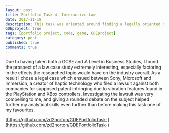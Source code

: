 ```yaml
---
layout: post
title: Portfolio Task 4, Interactive Law 
date: 2017-11-18
description: This task was oriented around finding a legally oriented significant event in the gaming industry and exploring the potential ramifications.
GDEproject: true
tags: [portfolio project, code, game, GDEproject]
category: post
published: true
comments: true
---
```

Due to having taken both a GCSE and A Level in Business Studies, I found the prospect of a law case study extremely interesting, especially factoring in the effects the researched topic would have on the industry overall. As a result I chose a legal case which ensued between Sony, Microsoft and Immersion, a creator of haptic technology who filed a lawsuit against both companies for supposed patent infringing due to vibration features found in the PlayStation and XBox controllers. Investigating the lawsuit was very compelling to me, and giving a rounded debate on the subject helped further my analytical skills even further than before making this task one of my favourites. 

[https://github.com/zd2horton/GDEPortfolioTask-](https://github.com/zd2horton/GDEPortfolioTask-)
